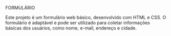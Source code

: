 FORMULÁRIO

Este projeto é um formulário web básico, desenvolvido com HTML e CSS. O formulário é adaptável e pode ser utilizado para coletar informações básicas dos usuários, como nome, e-mail, endereço e cidade.
